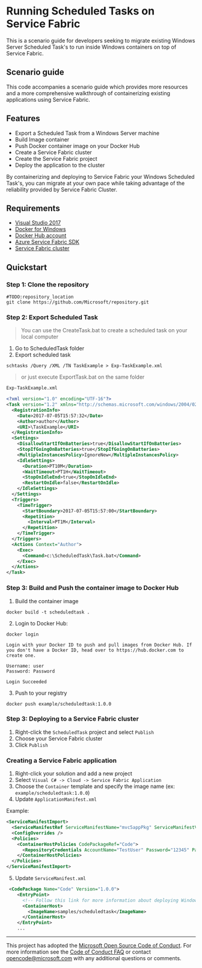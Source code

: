 # Running Scheduled Tasks on Service Fabric
This is a scenario guide for developers seeking to migrate existing Windows Server Scheduled Task's to run inside Windows containers on top of Service Fabric.

## Scenario guide
This code accompanies a scenario guide which provides more resources and a more comprehensive walkthrough of containerizing existing applications using Service Fabric.

## Features
* Export a Scheduled Task from a Windows Server machine
* Build Image container 
* Push Docker container image on your Docker Hub 
* Create a Service Fabric cluster
* Create the Service Fabric project
* Deploy the application to the cluster

By containerizing and deploying to Service Fabric your Windows Scheduled Task's, you can migrate at your own pace while taking advantage of the reliability provided by Service Fabric Cluster.

## Requirements
* [Visual Studio 2017](https://www.visualstudio.com/downloads/)
* [Docker for Windows](https://www.docker.com/docker-windows)
* [Docker Hub account](http://hub.docker.com)
* [Azure Service Fabric SDK](https://docs.microsoft.com/en-us/azure/service-fabric/service-fabric-get-started)
* [Service Fabric cluster](#TODO:service_fabric_cluster)

## Quickstart

### Step 1: Clone the repository
```shell
#TODO:repository_location
git clone https://github.com/Microsoft/repository.git
```

### Step 2: Export Scheduled Task

>You can use the CreateTask.bat to create a scheduled task on your local computer

1. Go to ScheduledTask folder 
1. Export scheduled task
```shell
schtasks /Query /XML /TN TaskExample > Exp-TaskExample.xml
``` 
> or just execute ExportTask.bat on the same folder

```xml
Exp-TaskExample.xml

<?xml version="1.0" encoding="UTF-16"?>
<Task version="1.2" xmlns="http://schemas.microsoft.com/windows/2004/02/mit/task">
  <RegistrationInfo>
    <Date>2017-07-05T15:57:32</Date>
    <Author>author</Author>
    <URI>\TaskExample</URI>
  </RegistrationInfo>
  <Settings>
    <DisallowStartIfOnBatteries>true</DisallowStartIfOnBatteries>
    <StopIfGoingOnBatteries>true</StopIfGoingOnBatteries>
    <MultipleInstancesPolicy>IgnoreNew</MultipleInstancesPolicy>
    <IdleSettings>
      <Duration>PT10M</Duration>
      <WaitTimeout>PT1H</WaitTimeout>
      <StopOnIdleEnd>true</StopOnIdleEnd>
      <RestartOnIdle>false</RestartOnIdle>
    </IdleSettings>
  </Settings>
  <Triggers>
    <TimeTrigger>
      <StartBoundary>2017-07-05T15:57:00</StartBoundary>
      <Repetition>
        <Interval>PT1M</Interval>
      </Repetition>
    </TimeTrigger>
  </Triggers>
  <Actions Context="Author">
    <Exec>
      <Command>c:\ScheduledTask\Task.bat</Command>
    </Exec>
  </Actions>
</Task>
```

### Step 3: Build and Push the container image to Docker Hub

  1. Build the container image
```shell  
docker build -t scheduledtask .
```

  2. Login to Docker Hub: 
```shell
docker login

Login with your Docker ID to push and pull images from Docker Hub. If you don't have a Docker ID, head over to https://hub.docker.com to create one.

Username: user
Password: Password

Login Succeeded
```
  3.  Push to your registry
```shell
docker push example/scheduledtask:1.0.0
```

### Step 3: Deploying to a Service Fabric cluster

1. Right-click the `ScheduledTask` project and select `Publish`
1. Choose your Service Fabric cluster
1. Click `Publish`

### Creating a Service Fabric application

1. Right-click your solution and add a new project
1. Select `Visual C# -> Cloud -> Service Fabric Application`
1. Choose the `Container` template and specify the image name (ex: `example/scheduledtask:1.0.0`)
1. Update `ApplicationManifest.xml`

Example:
```xml
<ServiceManifestImport>
  <ServiceManifestRef ServiceManifestName="mvc5appPkg" ServiceManifestVersion="1.0.0" />
  <ConfigOverrides />
  <Policies>
    <ContainerHostPolicies CodePackageRef="Code">
      <RepositoryCredentials AccountName="TestUser" Password="12345" PasswordEncrypted="false" />
    </ContainerHostPolicies>
  </Policies>
</ServiceManifestImport>
```

5. Update `ServiceManifest.xml`

```xml
 <CodePackage Name="Code" Version="1.0.0">
    <EntryPoint>
      <!-- Follow this link for more information about deploying Windows containers to Service Fabric: https://aka.ms/sfguestcontainers -->
      <ContainerHost>
        <ImageName>samples/scheduledtask</ImageName>
      </ContainerHost>
    </EntryPoint>
    ...
```

* * *
This project has adopted the [Microsoft Open Source Code of Conduct](https://opensource.microsoft.com/codeofconduct/). For more information see the [Code of Conduct FAQ](https://opensource.microsoft.com/codeofconduct/faq/) or contact [opencode@microsoft.com](mailto:opencode@microsoft.com) with any additional questions or comments.
